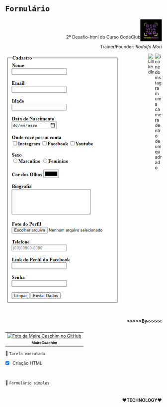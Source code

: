 

  
  # `Formulário`

<code><img height="70" align="right" src="./assets/codeclub.jpeg"></code>


<br><br>
<p align="right">2º Desafio-html do Curso CodeClub</p> 
<p align='right'>Trainer/Founder: <i>Rodolfo Mori</I></p>
<p>
<a href="https://www.instagram.com/dolfo.mori">
<img align="right" alt="icone do instagram uma camera dentro de um quadrado" width="22px" src="https://cdn.jsdelivr.net/npm/simple-icons@v3/icons/instagram.svg" />
</a>
<a href="https://www.linkedin.com/in/rodolfomori/">
<img align="right" alt="LinkedIn" width="22px" src="https://cdn.jsdelivr.net/npm/simple-icons@v3/icons/linkedin.svg" />
</a>
</p>

<img src="./assets/formulario-imagem.PNG" alt="imagem do Formuário"> <br>


#

<p>
<p align="right"><b>>>>>>By<<<<<</b></p>
<table align="right">
  <tr>
    <td align="center">
      <a href="#">
        <img src="https://avatars.githubusercontent.com/u/89756578?s=400&u=3fe7c1530d59282b03143899373eeeb5f1dc3953&v=4" width="100px;" alt="Foto da Meire Ceschim no GitHub"/><br>
        <sub>
          <b>MeireCeschim</b>
        </sub>
      </a>
  </tr>
</table>
    

📌 `Tarefa executada`
- [x] Criação HTML

<br>



📌 `Formulário simples`

#


<p align="right"><b>❤TECHNOLOGY❤</b></p><br>
  
  </p>
